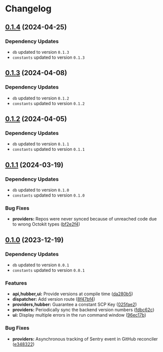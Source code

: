 # Changelog
## [0.1.4](https://github.com/klave-network/platform/compare/providers@0.1.3...providers@0.1.4) (2024-04-25)

### Dependency Updates

* `db` updated to version `0.1.3`
* `constants` updated to version `0.1.3`
## [0.1.3](https://github.com/klave-network/platform/compare/providers@0.1.2...providers@0.1.3) (2024-04-08)

### Dependency Updates

* `db` updated to version `0.1.2`
* `constants` updated to version `0.1.2`
## [0.1.2](https://github.com/klave-network/platform/compare/providers@0.1.1...providers@0.1.2) (2024-04-05)

### Dependency Updates

* `db` updated to version `0.1.1`
* `constants` updated to version `0.1.1`
## [0.1.1](https://github.com/klave-network/platform/compare/providers@0.1.0...providers@0.1.1) (2024-03-19)

### Dependency Updates

* `db` updated to version `0.1.0`
* `constants` updated to version `0.1.0`

### Bug Fixes

* **providers:** Repos were never synced because of unreached code due to wrong Octokit types ([bf2e2f4](https://github.com/klave-network/platform/commit/bf2e2f45d467ce6d0b3c0284cf2947990399dbf9))

## [0.1.0](https://github.com/klave-network/platform/compare/providers@0.0.1...providers@0.1.0) (2023-12-19)

### Dependency Updates

* `db` updated to version `0.0.1`
* `constants` updated to version `0.0.1`

### Features

* **api,hubber,ui:** Provide versions at compile time ([da280b5](https://github.com/klave-network/platform/commit/da280b518d945b29c519341bc3a0755e13e2d836))
* **dispatcher:** Add version route ([8f47bf4](https://github.com/klave-network/platform/commit/8f47bf4cd88d741e995fcb80fd603e7001c1559c))
* **providers,hubber:** Guarantee a constant SCP Key ([025fae2](https://github.com/klave-network/platform/commit/025fae25c4dd6059ab9fbf86cb5d16a57c23389e))
* **providers:** Periodically sync the backend version numbers ([fdbc62c](https://github.com/klave-network/platform/commit/fdbc62cd4dc6f5e15fb84b0dd658176ea63969b2))
* **ui:** Display multiple errors in the run command window ([96ec17b](https://github.com/klave-network/platform/commit/96ec17bb7383602ee4a49e36944dd7487ecc78b2))


### Bug Fixes

* **providers:** Asynchronous tracking of Sentry event in GitHub reconciler ([e348322](https://github.com/klave-network/platform/commit/e348322e9a9eb998adeacf005ee873032ed8edd2))
